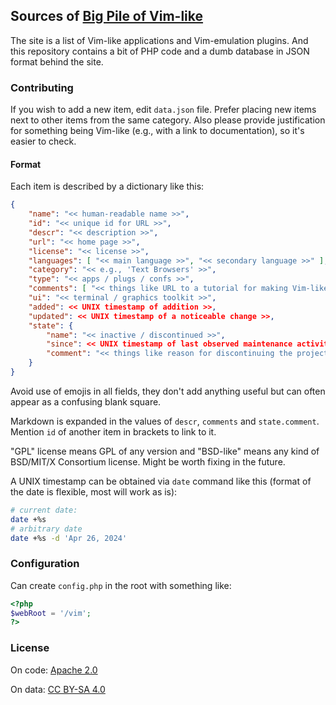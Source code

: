 ## Sources of [Big Pile of Vim-like][pile] ##

The site is a list of Vim-like applications and Vim-emulation plugins.
And this repository contains a bit of PHP code and a dumb database in JSON
format behind the site.

### Contributing ###

If you wish to add a new item, edit `data.json` file.  Prefer placing new items
next to other items from the same category.  Also please provide justification
for something being Vim-like (e.g., with a link to documentation), so it's
easier to check.

#### Format ####

Each item is described by a dictionary like this:

```json
{
    "name": "<< human-readable name >>",
    "id": "<< unique id for URL >>",
    "descr": "<< description >>",
    "url": "<< home page >>",
    "license": "<< license >>",
    "languages": [ "<< main language >>", "<< secondary language >>" ],
    "category": "<< e.g., 'Text Browsers' >>",
    "type": "<< apps / plugs / confs >>",
    "comments": [ "<< things like URL to a tutorial for making Vim-like >>" ],
    "ui": "<< terminal / graphics toolkit >>",
    "added": << UNIX timestamp of addition >>,
    "updated": << UNIX timestamp of a noticeable change >>,
    "state": {
        "name": "<< inactive / discontinued >>",
        "since": << UNIX timestamp of last observed maintenance activity >>,
        "comment": "<< things like reason for discontinuing the project >>"
    }
}
```

Avoid use of emojis in all fields, they don't add anything useful but can often
appear as a confusing blank square.

Markdown is expanded in the values of `descr`, `comments` and `state.comment`.
Mention `id` of another item in brackets to link to it.

"GPL" license means GPL of any version and "BSD-like" means any kind of
BSD/MIT/X Consortium license.  Might be worth fixing in the future.

A UNIX timestamp can be obtained via `date` command like this (format of the
date is flexible, most will work as is):
```bash
# current date:
date +%s
# arbitrary date
date +%s -d 'Apr 26, 2024'
```

### Configuration ###

Can create `config.php` in the root with something like:

```php
<?php
$webRoot = '/vim';
?>
```

### License ###

On code: [Apache 2.0][apache]

On data: [CC BY-SA 4.0][cc-by-sa]


[pile]: https://vim.reversed.top/
[apache]: https://www.apache.org/licenses/LICENSE-2.0
[cc-by-sa]: https://creativecommons.org/licenses/by-sa/4.0/
